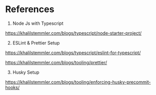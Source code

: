 # References

1. Node Js with Typescript

https://khalilstemmler.com/blogs/typescript/node-starter-project/

2. ESLint & Prettier Setup

https://khalilstemmler.com/blogs/typescript/eslint-for-typescript/

https://khalilstemmler.com/blogs/tooling/prettier/

3. Husky Setup

https://khalilstemmler.com/blogs/tooling/enforcing-husky-precommit-hooks/

